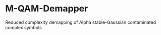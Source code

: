 # M-QAM-Demapper
Reduced complexity demapping of Alpha stable-Gaussian contaminated complex symbols
